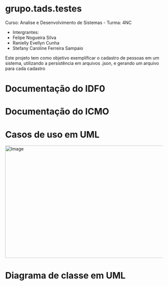 # grupo.tads.testes
Curso: Analise e Desenvolvimento de Sistemas - Turma: 4NC
* Intergrantes:
* Felipe Nogueira Silva
* Ranielly Evellyn Cunha
* Stefany Caroline Ferreira Sampaio
  
Este projeto tem como objetivo exemplificar o cadastro de pessoas em um sistema, utilizando a persistência em arquivos .json, e gerando um arquivo para cada cadastro

# Documentação do IDF0
# Documentação do ICMO

# Casos de uso em UML 
<img width="876" height="360" alt="Image" src="https://github.com/user-attachments/assets/a3b52fe9-edd2-4f4c-9eda-df75fb3daf89" />

# Diagrama de classe em UML
